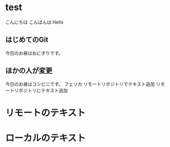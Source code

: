 # test
こんにちは
こんばんは
Hello
## はじめてのGit
今日のお昼はおにぎりです。
## ほかの人が変更
今日のお昼はコンビニです。
フェリカ
リモートリポジトリでテキスト追加
リモートリポジトリにテキスト追加
# リモートのテキスト
# ローカルのテキスト

